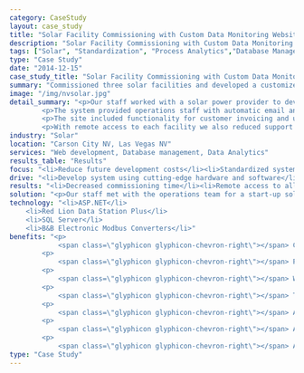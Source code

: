 ```yaml
---
category: CaseStudy
layout: case_study
title: "Solar Facility Commissioning with Custom Data Monitoring Website"
description: "Solar Facility Commissioning with Custom Data Monitoring Website"
tags: ["Solar", "Standardization", "Process Analytics","Database Management", "Process Historian","Remote Support","Web-based Solutions"]
type: "Case Study"
date: "2014-12-15"
case_study_title: "Solar Facility Commissioning with Custom Data Monitoring Website"
summary: "Commissioned three solar facilities and developed a customized monitoring and reporting website for internal use and public access."
image: "/img/nvsolar.jpg"
detail_summary: "<p>Our staff worked with a solar power provider to develop and implement a web-based monitoring system for use at 3 of their new solar power plants. The website was configured to allow internal users to monitor real-time data from each facility, with access to the general public to data on a 30 day delay.</p>
		<p>The system provided operations staff with automatic email and text notifications of equipment alarms.</p>
		<p>The site included functionality for customer invoicing and utility reporting to comply with regulatory requirements.</p>
		<p>With remote access to each facility we also reduced support time and costs by allowing our staff to login to each system to make any necessary modifications after initial commissioning.</p>"
industry: "Solar"
location: "Carson City NV, Las Vegas NV"
services: "Web development, Database management, Data Analytics"
results_table: "Results"
focus: "<li>Reduce future development costs</li><li>Standardized systems</li><li>Automated data analysis</li>"
drive: "<li>Develop system using cutting-edge hardware and software</li><li>Implement system and train personnel on its operation</li><li>Reduce overhead costs for data analysis</li>"
results: "<li>Decreased commissioning time</li><li>Remote access to all facilities</li><li>Increased data visibility</li>"
solution: "<p>Our staff met with the operations team for a start-up solar power provider to discuss a developing a web-based monitoring system. The goal was to provide a low-cost, high functionality monitoring system for 3 facilities between 1 and 3 MW each.</p><p>We utilized Red Lion Data Station Plus units at each facility to collect data from field equipment and send it via cellular modem to a centralized database. This data was then displayed using trend controls on the site which allowed users to select date ranges, filter on equipment types and specific pieces of equipment.</p><p>If someone accessed the site without login credentials they were presented with a graph of power production limited to 30 days prior and older. If they accessed the site and were one of the customers or the owners of the facility where the plant was located they could see current overall production data and weather station information.</p><p>If the user was part of the solar company or their maintenance team they had access to all current production data for all equipment and weather station information. They could also manage what alarms sent notifications, who received billing information and administer users of the system. They also had access to a trend allowing them to add any datapoints from the site for completely customized data analysis.</p>"
technology: "<li>ASP.NET</li>
	<li>Red Lion Data Station Plus</li>
	<li>SQL Server</li>
	<li>B&B Electronic Modbus Converters</li>"
benefits: "<p>
	        <span class=\"glyphicon glyphicon-chevron-right\"></span> Completely customized Web-based monitoring of three solar facilities on one site</p>
	    <p>
	     	<span class=\"glyphicon glyphicon-chevron-right\"></span> Power meter, inverter and string box information</p>
	    <p>
	        <span class=\"glyphicon glyphicon-chevron-right\"></span> Weather station information monitoring</p>
	    <p>
			<span class=\"glyphicon glyphicon-chevron-right\"></span> Three levels of access, Public, Customer and Maintenance</p>
		<p>
			<span class=\"glyphicon glyphicon-chevron-right\"></span> Automated billing documentation generation and dissemination</p>
		<p>
			<span class=\"glyphicon glyphicon-chevron-right\"></span> Alarm notifications via email and text message</p>
		<p>
			<span class=\"glyphicon glyphicon-chevron-right\"></span> Automated updates of on-site signage indicating power produced and emissions saved</p>"
type: "Case Study"
---
```


